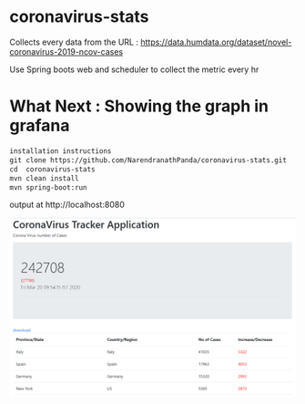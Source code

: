 # coronavirus-stats

Collects every data from the URL : https://data.humdata.org/dataset/novel-coronavirus-2019-ncov-cases

Use Spring boots web and scheduler to collect the metric every hr
# What Next : Showing the graph in grafana 

```
installation instructions 
git clone https://github.com/NarendranathPanda/coronavirus-stats.git
cd  coronavirus-stats
mvn clean install
mvn spring-boot:run
```
output at http://localhost:8080

![Outpu](ui.PNG)
